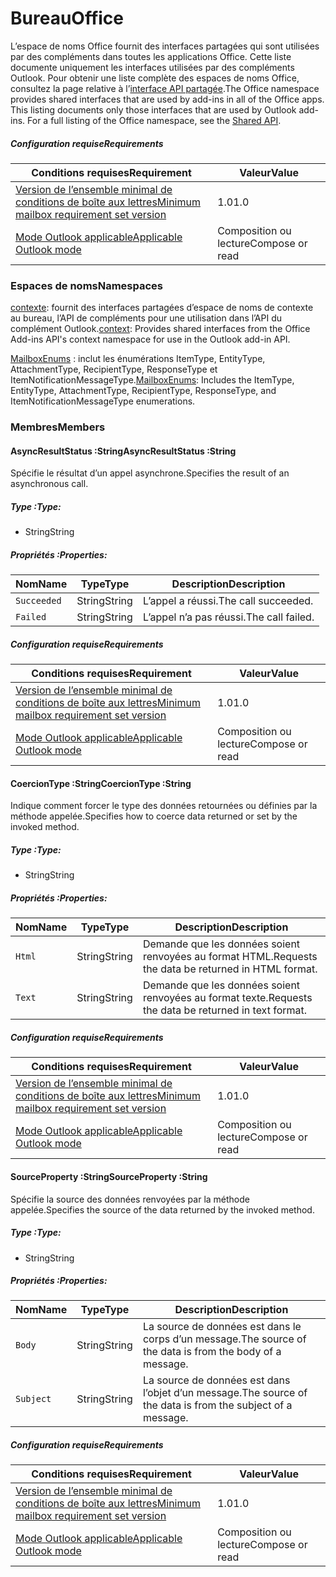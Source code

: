  

# <a name="office"></a><span data-ttu-id="47227-101">Bureau</span><span class="sxs-lookup"><span data-stu-id="47227-101">Office</span></span>

<span data-ttu-id="47227-p101">L’espace de noms Office fournit des interfaces partagées qui sont utilisées par des compléments dans toutes les applications Office. Cette liste documente uniquement les interfaces utilisées par des compléments Outlook. Pour obtenir une liste complète des espaces de noms Office, consultez la page relative à l’[interface API partagée](/javascript/api/office).</span><span class="sxs-lookup"><span data-stu-id="47227-p101">The Office namespace provides shared interfaces that are used by add-ins in all of the Office apps. This listing documents only those interfaces that are used by Outlook add-ins. For a full listing of the Office namespace, see the [Shared API](/javascript/api/office).</span></span>

##### <a name="requirements"></a><span data-ttu-id="47227-104">Configuration requise</span><span class="sxs-lookup"><span data-stu-id="47227-104">Requirements</span></span>

|<span data-ttu-id="47227-105">Conditions requises</span><span class="sxs-lookup"><span data-stu-id="47227-105">Requirement</span></span>| <span data-ttu-id="47227-106">Valeur</span><span class="sxs-lookup"><span data-stu-id="47227-106">Value</span></span>|
|---|---|
|[<span data-ttu-id="47227-107">Version de l’ensemble minimal de conditions de boîte aux lettres</span><span class="sxs-lookup"><span data-stu-id="47227-107">Minimum mailbox requirement set version</span></span>](/javascript/office/requirement-sets/outlook-api-requirement-sets)| <span data-ttu-id="47227-108">1.0</span><span class="sxs-lookup"><span data-stu-id="47227-108">1.0</span></span>|
|[<span data-ttu-id="47227-109">Mode Outlook applicable</span><span class="sxs-lookup"><span data-stu-id="47227-109">Applicable Outlook mode</span></span>](https://docs.microsoft.com/outlook/add-ins/#extension-points)| <span data-ttu-id="47227-110">Composition ou lecture</span><span class="sxs-lookup"><span data-stu-id="47227-110">Compose or read</span></span>|

### <a name="namespaces"></a><span data-ttu-id="47227-111">Espaces de noms</span><span class="sxs-lookup"><span data-stu-id="47227-111">Namespaces</span></span>

<span data-ttu-id="47227-112">[contexte](office.context.md): fournit des interfaces partagées d’espace de noms de contexte au bureau, l’API de compléments pour une utilisation dans l’API du complément Outlook.</span><span class="sxs-lookup"><span data-stu-id="47227-112">[context](office.context.md): Provides shared interfaces from the Office Add-ins API's context namespace for use in the Outlook add-in API.</span></span>

<span data-ttu-id="47227-113">[MailboxEnums](/javascript/api/outlook/office.mailboxenums.attachmenttype) : inclut les énumérations ItemType, EntityType, AttachmentType, RecipientType, ResponseType et ItemNotificationMessageType.</span><span class="sxs-lookup"><span data-stu-id="47227-113">[MailboxEnums](/javascript/api/outlook/office.mailboxenums.attachmenttype): Includes the ItemType, EntityType, AttachmentType, RecipientType, ResponseType, and ItemNotificationMessageType enumerations.</span></span>

### <a name="members"></a><span data-ttu-id="47227-114">Membres</span><span class="sxs-lookup"><span data-stu-id="47227-114">Members</span></span>

####  <a name="asyncresultstatus-string"></a><span data-ttu-id="47227-115">AsyncResultStatus :String</span><span class="sxs-lookup"><span data-stu-id="47227-115">AsyncResultStatus :String</span></span>

<span data-ttu-id="47227-116">Spécifie le résultat d’un appel asynchrone.</span><span class="sxs-lookup"><span data-stu-id="47227-116">Specifies the result of an asynchronous call.</span></span>

##### <a name="type"></a><span data-ttu-id="47227-117">Type :</span><span class="sxs-lookup"><span data-stu-id="47227-117">Type:</span></span>

*   <span data-ttu-id="47227-118">String</span><span class="sxs-lookup"><span data-stu-id="47227-118">String</span></span>

##### <a name="properties"></a><span data-ttu-id="47227-119">Propriétés :</span><span class="sxs-lookup"><span data-stu-id="47227-119">Properties:</span></span>

|<span data-ttu-id="47227-120">Nom</span><span class="sxs-lookup"><span data-stu-id="47227-120">Name</span></span>| <span data-ttu-id="47227-121">Type</span><span class="sxs-lookup"><span data-stu-id="47227-121">Type</span></span>| <span data-ttu-id="47227-122">Description</span><span class="sxs-lookup"><span data-stu-id="47227-122">Description</span></span>|
|---|---|---|
|`Succeeded`| <span data-ttu-id="47227-123">String</span><span class="sxs-lookup"><span data-stu-id="47227-123">String</span></span>|<span data-ttu-id="47227-124">L’appel a réussi.</span><span class="sxs-lookup"><span data-stu-id="47227-124">The call succeeded.</span></span>|
|`Failed`| <span data-ttu-id="47227-125">String</span><span class="sxs-lookup"><span data-stu-id="47227-125">String</span></span>|<span data-ttu-id="47227-126">L’appel n’a pas réussi.</span><span class="sxs-lookup"><span data-stu-id="47227-126">The call failed.</span></span>|

##### <a name="requirements"></a><span data-ttu-id="47227-127">Configuration requise</span><span class="sxs-lookup"><span data-stu-id="47227-127">Requirements</span></span>

|<span data-ttu-id="47227-128">Conditions requises</span><span class="sxs-lookup"><span data-stu-id="47227-128">Requirement</span></span>| <span data-ttu-id="47227-129">Valeur</span><span class="sxs-lookup"><span data-stu-id="47227-129">Value</span></span>|
|---|---|
|[<span data-ttu-id="47227-130">Version de l’ensemble minimal de conditions de boîte aux lettres</span><span class="sxs-lookup"><span data-stu-id="47227-130">Minimum mailbox requirement set version</span></span>](/javascript/office/requirement-sets/outlook-api-requirement-sets)| <span data-ttu-id="47227-131">1.0</span><span class="sxs-lookup"><span data-stu-id="47227-131">1.0</span></span>|
|[<span data-ttu-id="47227-132">Mode Outlook applicable</span><span class="sxs-lookup"><span data-stu-id="47227-132">Applicable Outlook mode</span></span>](https://docs.microsoft.com/outlook/add-ins/#extension-points)| <span data-ttu-id="47227-133">Composition ou lecture</span><span class="sxs-lookup"><span data-stu-id="47227-133">Compose or read</span></span>|
####  <a name="coerciontype-string"></a><span data-ttu-id="47227-134">CoercionType :String</span><span class="sxs-lookup"><span data-stu-id="47227-134">CoercionType :String</span></span>

<span data-ttu-id="47227-135">Indique comment forcer le type des données retournées ou définies par la méthode appelée.</span><span class="sxs-lookup"><span data-stu-id="47227-135">Specifies how to coerce data returned or set by the invoked method.</span></span>

##### <a name="type"></a><span data-ttu-id="47227-136">Type :</span><span class="sxs-lookup"><span data-stu-id="47227-136">Type:</span></span>

*   <span data-ttu-id="47227-137">String</span><span class="sxs-lookup"><span data-stu-id="47227-137">String</span></span>

##### <a name="properties"></a><span data-ttu-id="47227-138">Propriétés :</span><span class="sxs-lookup"><span data-stu-id="47227-138">Properties:</span></span>

|<span data-ttu-id="47227-139">Nom</span><span class="sxs-lookup"><span data-stu-id="47227-139">Name</span></span>| <span data-ttu-id="47227-140">Type</span><span class="sxs-lookup"><span data-stu-id="47227-140">Type</span></span>| <span data-ttu-id="47227-141">Description</span><span class="sxs-lookup"><span data-stu-id="47227-141">Description</span></span>|
|---|---|---|
|`Html`| <span data-ttu-id="47227-142">String</span><span class="sxs-lookup"><span data-stu-id="47227-142">String</span></span>|<span data-ttu-id="47227-143">Demande que les données soient renvoyées au format HTML.</span><span class="sxs-lookup"><span data-stu-id="47227-143">Requests the data be returned in HTML format.</span></span>|
|`Text`| <span data-ttu-id="47227-144">String</span><span class="sxs-lookup"><span data-stu-id="47227-144">String</span></span>|<span data-ttu-id="47227-145">Demande que les données soient renvoyées au format texte.</span><span class="sxs-lookup"><span data-stu-id="47227-145">Requests the data be returned in text format.</span></span>|

##### <a name="requirements"></a><span data-ttu-id="47227-146">Configuration requise</span><span class="sxs-lookup"><span data-stu-id="47227-146">Requirements</span></span>

|<span data-ttu-id="47227-147">Conditions requises</span><span class="sxs-lookup"><span data-stu-id="47227-147">Requirement</span></span>| <span data-ttu-id="47227-148">Valeur</span><span class="sxs-lookup"><span data-stu-id="47227-148">Value</span></span>|
|---|---|
|[<span data-ttu-id="47227-149">Version de l’ensemble minimal de conditions de boîte aux lettres</span><span class="sxs-lookup"><span data-stu-id="47227-149">Minimum mailbox requirement set version</span></span>](/javascript/office/requirement-sets/outlook-api-requirement-sets)| <span data-ttu-id="47227-150">1.0</span><span class="sxs-lookup"><span data-stu-id="47227-150">1.0</span></span>|
|[<span data-ttu-id="47227-151">Mode Outlook applicable</span><span class="sxs-lookup"><span data-stu-id="47227-151">Applicable Outlook mode</span></span>](https://docs.microsoft.com/outlook/add-ins/#extension-points)| <span data-ttu-id="47227-152">Composition ou lecture</span><span class="sxs-lookup"><span data-stu-id="47227-152">Compose or read</span></span>|
####  <a name="sourceproperty-string"></a><span data-ttu-id="47227-153">SourceProperty :String</span><span class="sxs-lookup"><span data-stu-id="47227-153">SourceProperty :String</span></span>

<span data-ttu-id="47227-154">Spécifie la source des données renvoyées par la méthode appelée.</span><span class="sxs-lookup"><span data-stu-id="47227-154">Specifies the source of the data returned by the invoked method.</span></span>

##### <a name="type"></a><span data-ttu-id="47227-155">Type :</span><span class="sxs-lookup"><span data-stu-id="47227-155">Type:</span></span>

*   <span data-ttu-id="47227-156">String</span><span class="sxs-lookup"><span data-stu-id="47227-156">String</span></span>

##### <a name="properties"></a><span data-ttu-id="47227-157">Propriétés :</span><span class="sxs-lookup"><span data-stu-id="47227-157">Properties:</span></span>

|<span data-ttu-id="47227-158">Nom</span><span class="sxs-lookup"><span data-stu-id="47227-158">Name</span></span>| <span data-ttu-id="47227-159">Type</span><span class="sxs-lookup"><span data-stu-id="47227-159">Type</span></span>| <span data-ttu-id="47227-160">Description</span><span class="sxs-lookup"><span data-stu-id="47227-160">Description</span></span>|
|---|---|---|
|`Body`| <span data-ttu-id="47227-161">String</span><span class="sxs-lookup"><span data-stu-id="47227-161">String</span></span>|<span data-ttu-id="47227-162">La source de données est dans le corps d’un message.</span><span class="sxs-lookup"><span data-stu-id="47227-162">The source of the data is from the body of a message.</span></span>|
|`Subject`| <span data-ttu-id="47227-163">String</span><span class="sxs-lookup"><span data-stu-id="47227-163">String</span></span>|<span data-ttu-id="47227-164">La source de données est dans l’objet d’un message.</span><span class="sxs-lookup"><span data-stu-id="47227-164">The source of the data is from the subject of a message.</span></span>|

##### <a name="requirements"></a><span data-ttu-id="47227-165">Configuration requise</span><span class="sxs-lookup"><span data-stu-id="47227-165">Requirements</span></span>

|<span data-ttu-id="47227-166">Conditions requises</span><span class="sxs-lookup"><span data-stu-id="47227-166">Requirement</span></span>| <span data-ttu-id="47227-167">Valeur</span><span class="sxs-lookup"><span data-stu-id="47227-167">Value</span></span>|
|---|---|
|[<span data-ttu-id="47227-168">Version de l’ensemble minimal de conditions de boîte aux lettres</span><span class="sxs-lookup"><span data-stu-id="47227-168">Minimum mailbox requirement set version</span></span>](/javascript/office/requirement-sets/outlook-api-requirement-sets)| <span data-ttu-id="47227-169">1.0</span><span class="sxs-lookup"><span data-stu-id="47227-169">1.0</span></span>|
|[<span data-ttu-id="47227-170">Mode Outlook applicable</span><span class="sxs-lookup"><span data-stu-id="47227-170">Applicable Outlook mode</span></span>](https://docs.microsoft.com/outlook/add-ins/#extension-points)| <span data-ttu-id="47227-171">Composition ou lecture</span><span class="sxs-lookup"><span data-stu-id="47227-171">Compose or read</span></span>|